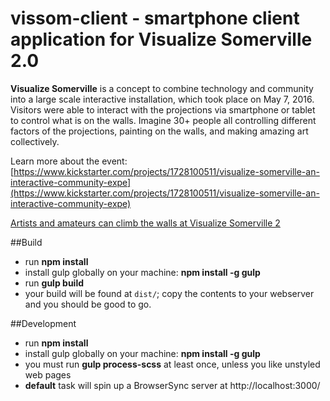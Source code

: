 # vissom-client - smartphone client application for Visualize Somerville 2.0

**Visualize Somerville** is a concept to combine technology and community into a large scale interactive installation, which took place on May 7, 2016. Visitors were able to interact with the projections via smartphone or tablet to control what is on the walls. Imagine 30+ people all controlling different factors of the projections, painting on the walls, and making amazing art collectively.

Learn more about the event: [https://www.kickstarter.com/projects/1728100511/visualize-somerville-an-interactive-community-expe](https://www.kickstarter.com/projects/1728100511/visualize-somerville-an-interactive-community-expe)

[Artists and amateurs can climb the walls at Visualize Somerville 2](http://www.metro.us/boston/artists-and-amateurs-can-climb-the-walls-at-visualize-somerville-2/zsJpdz---XJGAWAvnNTHkU/)

##Build

- run **npm install**
- install gulp globally on your machine: **npm install -g gulp**
- run **gulp build**
- your build will be found at `dist/`; copy the contents to your webserver and you should be good to go.


##Development

- run **npm install**
- install gulp globally on your machine: **npm install -g gulp**
- you must run **gulp process-scss** at least once, unless you like unstyled web pages
- **default** task will spin up a BrowserSync server at http://localhost:3000/
